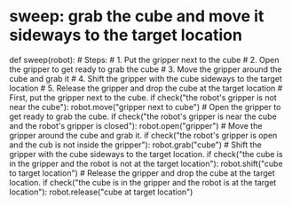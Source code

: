 # sweep: grab the cube and move it sideways to the target location
def sweep(robot):
    # Steps:
    #  1. Put the gripper next to the cube
    #  2. Open the gripper to get ready to grab the cube
    #  3. Move the gripper around the cube and grab it
    #  4. Shift the gripper with the cube sideways to the target location
    #  5. Release the gripper and drop the cube at the target location
    # First, put the gripper next to the cube.
    if check("the robot's gripper is not near the cube"):
        robot.move("gripper next to cube")
    # Open the gripper to get ready to grab the cube.
    if check("the robot's gripper is near the cube and the robot's gripper is closed"):
        robot.open("gripper")
    # Move the gripper around the cube and grab it.
    if check("the robot's gripper is open and the cub is not inside the gripper"):
        robot.grab("cube")
    # Shift the gripper with the cube sideways to the target location.
    if check("the cube is in the gripper and the robot is not at the target location"):
        robot.shift("cube to target location")
    # Release the gripper and drop the cube at the target location.
    if check("the cube is in the gripper and the robot is at the target location"):
        robot.release("cube at target location")